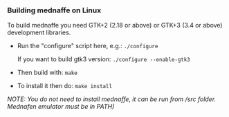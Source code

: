 ### Building mednaffe on Linux

To build mednaffe you need GTK+2 (2.18 or above) or GTK+3 (3.4 or above) development libraries.

* Run the "configure" script here, e.g.:
  ``./configure``

  If you want to build gtk3 version:
  ``./configure --enable-gtk3``

* Then build with:
  ``make``

* To install it then do:
  ``make install``

*NOTE: You do not need to install mednaffe, it can be run from /src folder. Mednafen emulator must be in PATH)*
